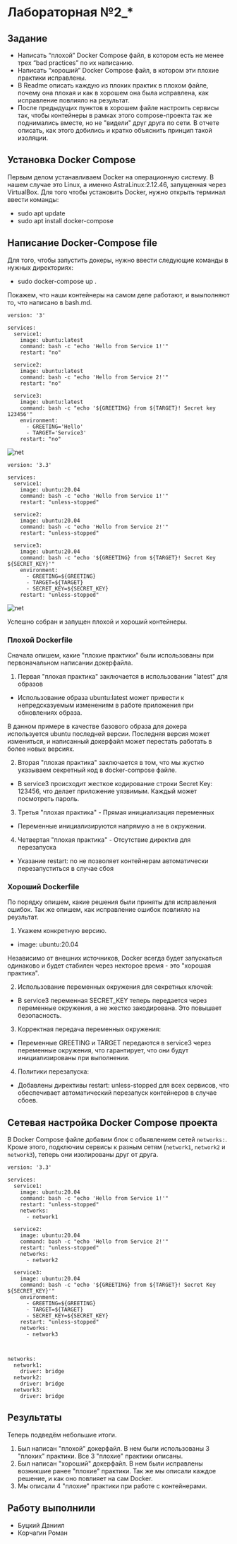 # Лабораторная №2_*

## Задание
- Написать “плохой” Docker Compose файл, в котором есть не менее трех “bad practices” по их написанию.
- Написать “хороший” Docker Compose файл, в котором эти плохие практики исправлены.
- В Readme описать каждую из плохих практик в плохом файле, почему она плохая и как в хорошем она была исправлена, как исправление повлияло на результат.
- После предыдущих пунктов в хорошем файле настроить сервисы так, чтобы контейнеры в рамках этого compose-проекта так же поднимались вместе, но не "видели" друг друга по сети. В отчете описать, как этого добились и кратко объяснить принцип такой изоляции.

## Установка Docker Compose
Первым делом устанавливаем Docker на операционную систему. В нашем случае это Linux, а именно AstraLinux:2.12.46, запущенная через VirtualBox. Для того чтобы установить Docker, нужно открыть терминал ввести команды:
* sudo apt update
* sudo apt install docker-compose

## Написание Docker-Compose file

Для того, чтобы запустить докеры, нужно ввести следующие команды в нужных директориях:

* sudo docker-compose up .

Покажем, что наши контейнеры на самом деле работают, и выыполняют то, что написано в bash.md.

```
version: '3'

services:
  service1:
    image: ubuntu:latest
    command: bash -c "echo 'Hello from Service 1!'"
    restart: "no"

  service2:
    image: ubuntu:latest
    command: bash -c "echo 'Hello from Service 2!'"
    restart: "no"

  service3:
    image: ubuntu:latest
    command: bash -c "echo '${GREETING} from ${TARGET}! Secret key 123456'"
    environment:
      - GREETING='Hello'
      - TARGET='Service3'
    restart: "no"
```

![net](https://github.com/Nyehx/ITMO_cloud_labs/blob/main/DevOps/Lab_2_2/1.png)

```
version: '3.3'

services:
  service1:
    image: ubuntu:20.04
    command: bash -c "echo 'Hello from Service 1!'"
    restart: "unless-stopped"

  service2:
    image: ubuntu:20.04
    command: bash -c "echo 'Hello from Service 2!'"
    restart: "unless-stopped"

  service3:
    image: ubuntu:20.04
    command: bash -c "echo '${GREETING} from ${TARGET}! Secret Key ${SECRET_KEY}'"
    environment:
      - GREETING=${GREETING}
      - TARGET=${TARGET}
      - SECRET_KEY=${SECRET_KEY}
    restart: "unless-stopped"
```

![net](https://github.com/Nyehx/ITMO_cloud_labs/blob/main/DevOps/Lab_2_2/2.png)

Успешно собран и запущен плохой и хороший контейнеры.

### Плохой Dockerfile

Сначала опишем, какие "плохие практики" были использованы при первоначальном написании докерфайла.

1. Первая "плохая практика" заключается в использовании "latest" для образов

* Использование образа ubuntu:latest может привести к непредсказуемым изменениям в работе приложения при обновлениях образа.

В данном примере в качестве базового образа для докера используется ubuntu последней версии. Последняя версия может измениться, и написанный докерфайл может перестать работать в более новых версиях.

2. Вторая "плохая практика" заключается в том, что мы жустко указываем секретный код в docker-compose файле.
* В service3 происходит жесткое кодирование строки Secret Key: 123456, что делает приложение уязвимым.
Каждый может посмотреть пароль.

3. Третья "плохая практика" - Прямая инициализация переменных

 * Переменные инициализируются напрямую а не в окружении.
  
4. Четвертая "плохая практика" - Отсутствие директив для перезапуска

 * Указание restart: no не позволяет контейнерам автоматически перезапуститься в случае сбоя


### Хороший Dockerfile

По порядку опишем, какие решения были приняты для исправления ошибок. Так же опишем, как исправление ошибок повлияло на реузльтат.

1. Укажем конкретную версию.

* image: ubuntu:20.04

Независимо от внешних источников, Docker всегда будет запускаться одинаково и будет стабилен через некторое время - это "хорошая практика".

2. Использование переменных окружения для секретных ключей:
* В service3 переменная SECRET_KEY теперь передается через переменные окружения, а не жестко закодирована. Это повышает безопасность.

3. Корректная передача переменных окружения:
* Переменные GREETING и TARGET передаются в service3 через переменные окружения, что гарантирует, что они будут инициализированы при выполнении.

4. Политики перезапуска:
* Добавлены директивы restart: unless-stopped для всех сервисов, что обеспечивает автоматический перезапуск контейнеров в случае сбоев.

  
 ## Сетевая настройка Docker Compose проекта
В Docker Compose файле добавим блок с объявлением сетей `networks:`. Кроме этого, подключим сервисы к разным сетям (`network1`,  `network2` и `network3`), теперь они изолированы друг от друга.
```
version: '3.3'

services:
  service1:
    image: ubuntu:20.04
    command: bash -c "echo 'Hello from Service 1!'"
    restart: "unless-stopped"
    networks:
      - network1

  service2:
    image: ubuntu:20.04
    command: bash -c "echo 'Hello from Service 2!'"
    restart: "unless-stopped"
    networks:
      - network2

  service3:
    image: ubuntu:20.04
    command: bash -c "echo '${GREETING} from ${TARGET}! Secret Key ${SECRET_KEY}'"
    environment:
      - GREETING=${GREETING}
      - TARGET=${TARGET}
      - SECRET_KEY=${SECRET_KEY}
    restart: "unless-stopped"
    networks:
      - network3



networks:
  network1:
    driver: bridge
  network2:
    driver: bridge
  network3:
    driver: bridge
```


## Результаты

Теперь подведём небольшие итоги. 

1. Был написан "плохой" докерфайл. В нем были использованы 3 "плохих" практики. Все 3 "плохие" практики описаны.
2. Был написан "хороший" докерфайл. В нем были исправлены возникшие ранее "плохие" практики. Так же мы описали каждое решение, и как оно повлияет на сам Docker.
3. Мы описали 4 "плохие" практики при работе с контейнерами.

## Работу выполнили
* Буцкий Даниил
* Корчагин Роман
